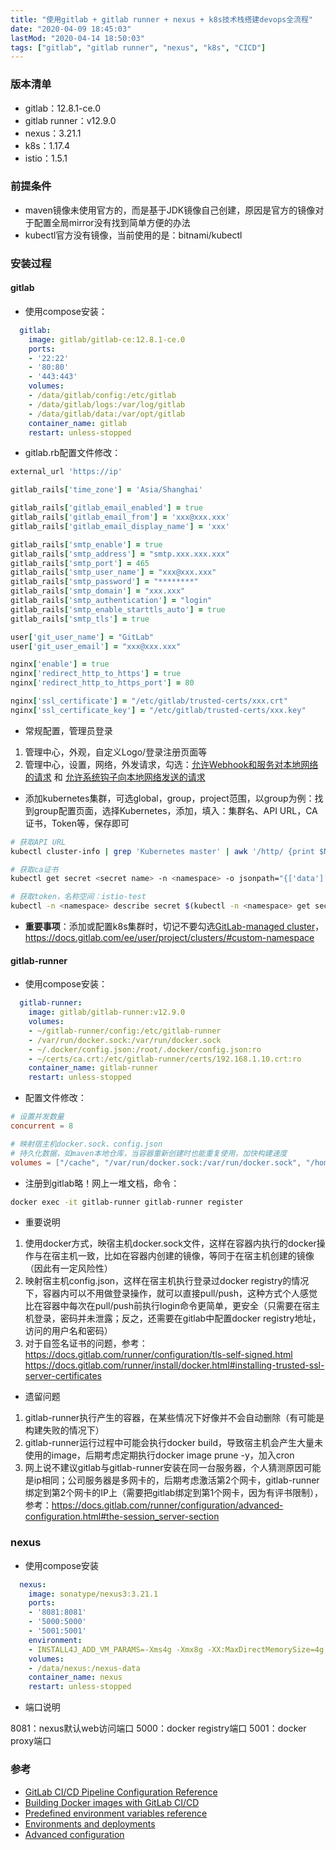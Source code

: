 ```yaml
---
title: "使用gitlab + gitlab runner + nexus + k8s技术栈搭建devops全流程"
date: "2020-04-09 18:45:03"
lastMod: "2020-04-14 18:50:03"
tags: ["gitlab", "gitlab runner", "nexus", "k8s", "CICD"]
---
```


### 版本清单

- gitlab：12.8.1-ce.0
- gitlab runner：v12.9.0
- nexus：3.21.1
- k8s：1.17.4
- istio：1.5.1

### 前提条件

- maven镜像未使用官方的，而是基于JDK镜像自己创建，原因是官方的镜像对于配置全局mirror没有找到简单方便的办法
- kubectl官方没有镜像，当前使用的是：bitnami/kubectl

### 安装过程

#### gitlab

- 使用compose安装：

```yml
  gitlab:
    image: gitlab/gitlab-ce:12.8.1-ce.0
    ports:
    - '22:22'
    - '80:80'
    - '443:443'
    volumes:
    - /data/gitlab/config:/etc/gitlab
    - /data/gitlab/logs:/var/log/gitlab
    - /data/gitlab/data:/var/opt/gitlab
    container_name: gitlab
    restart: unless-stopped
```

- gitlab.rb配置文件修改：

```ruby
external_url 'https://ip'

gitlab_rails['time_zone'] = 'Asia/Shanghai'

gitlab_rails['gitlab_email_enabled'] = true
gitlab_rails['gitlab_email_from'] = 'xxx@xxx.xxx'
gitlab_rails['gitlab_email_display_name'] = 'xxx'

gitlab_rails['smtp_enable'] = true
gitlab_rails['smtp_address'] = "smtp.xxx.xxx.xxx"
gitlab_rails['smtp_port'] = 465
gitlab_rails['smtp_user_name'] = "xxx@xxx.xxx"
gitlab_rails['smtp_password'] = "********"
gitlab_rails['smtp_domain'] = "xxx.xxx"
gitlab_rails['smtp_authentication'] = "login"
gitlab_rails['smtp_enable_starttls_auto'] = true
gitlab_rails['smtp_tls'] = true

user['git_user_name'] = "GitLab"
user['git_user_email'] = "xxx@xxx.xxx"

nginx['enable'] = true
nginx['redirect_http_to_https'] = true
nginx['redirect_http_to_https_port'] = 80

nginx['ssl_certificate'] = "/etc/gitlab/trusted-certs/xxx.crt"
nginx['ssl_certificate_key'] = "/etc/gitlab/trusted-certs/xxx.key"
```

- 常规配置，管理员登录

1. 管理中心，外观，自定义Logo/登录注册页面等
2. 管理中心，设置，网络，外发请求，勾选：<u>允许Webhook和服务对本地网络的请求</u> 和 <u>允许系统钩子向本地网络发送的请求</u>

- 添加kubernetes集群，可选global，group，project范围，以group为例：找到group配置页面，选择Kubernetes，添加，填入：集群名、API URL，CA证书，Token等，保存即可

```bash
# 获取API URL
kubectl cluster-info | grep 'Kubernetes master' | awk '/http/ {print $NF}'

# 获取ca证书
kubectl get secret <secret name> -n <namespace> -o jsonpath="{['data']['ca\.crt']}" | base64 --decode > ca.pem

# 获取token，名称空间：istio-test
kubectl -n <namespace> describe secret $(kubectl -n <namespace> get secret | grep gitlab-service-account | awk '{print $1}')
```

- **重要事项**：添加或配置k8s集群时，切记不要勾选<u>GitLab-managed cluster</u>，https://docs.gitlab.com/ee/user/project/clusters/#custom-namespace

#### gitlab-runner

- 使用compose安装：

```yaml
  gitlab-runner:
    image: gitlab/gitlab-runner:v12.9.0
    volumes:
    - ~/gitlab-runner/config:/etc/gitlab-runner
    - /var/run/docker.sock:/var/run/docker.sock
    - ~/.docker/config.json:/root/.docker/config.json:ro
    - ~/certs/ca.crt:/etc/gitlab-runner/certs/192.168.1.10.crt:ro
    container_name: gitlab-runner
    restart: unless-stopped
```

- 配置文件修改：

```toml
# 设置并发数量
concurrent = 8

# 映射宿主机docker.sock、config.json
# 持久化数据，如maven本地仓库，当容器重新创建时也能重复使用，加快构建速度
volumes = ["/cache", "/var/run/docker.sock:/var/run/docker.sock", "/home/cem/.docker/config.json:/root/.docker/config.json", "/home/cem/.m2:/root/.m2"]
```

- 注册到gitlab略！网上一堆文档，命令：

```bash
docker exec -it gitlab-runner gitlab-runner register
```

- 重要说明

1. 使用docker方式，映宿主机docker.sock文件，这样在容器内执行的docker操作与在宿主机一致，比如在容器内创建的镜像，等同于在宿主机创建的镜像（因此有一定风险性）
2. 映射宿主机config.json，这样在宿主机执行登录过docker registry的情况下，容器内可以不用做登录操作，就可以直接pull/push，这种方式个人感觉比在容器中每次在pull/push前执行login命令更简单，更安全（只需要在宿主机登录，密码并未泄露；反之，还需要在gitlab中配置docker registry地址，访问的用户名和密码）
3. 对于自签名证书的问题，参考：
   https://docs.gitlab.com/runner/configuration/tls-self-signed.html
   https://docs.gitlab.com/runner/install/docker.html#installing-trusted-ssl-server-certificates

- 遗留问题

1. gitlab-runner执行产生的容器，在某些情况下好像并不会自动删除（有可能是构建失败的情况下）
2. gitlab-runner运行过程中可能会执行docker build，导致宿主机会产生大量未使用的image，后期考虑定期执行docker image prune -y，加入cron
3. 网上说不建议gitlab与gitlab-runner安装在同一台服务器，个人猜测原因可能是ip相同；公司服务器是多网卡的，后期考虑激活第2个网卡，gitlab-runner绑定到第2个网卡的IP上（需要把gitlab绑定到第1个网卡，因为有评书限制），参考：https://docs.gitlab.com/runner/configuration/advanced-configuration.html#the-session_server-section

### nexus

- 使用compose安装

```yaml
  nexus:
    image: sonatype/nexus3:3.21.1
    ports:
    - '8081:8081'
    - '5000:5000'
    - '5001:5001'
    environment:
    - INSTALL4J_ADD_VM_PARAMS=-Xms4g -Xmx8g -XX:MaxDirectMemorySize=4g
    volumes:
    - /data/nexus:/nexus-data
    container_name: nexus
    restart: unless-stopped
```

- 端口说明

8081：nexus默认web访问端口
5000：docker registry端口
5001：docker proxy端口

### 参考

- [GitLab CI/CD Pipeline Configuration Reference](https://docs.gitlab.com/ee/ci/yaml/README.html)
- [Building Docker images with GitLab CI/CD](https://docs.gitlab.com/ee/ci/docker/using_docker_build.html)
- [Predefined environment variables reference](https://docs.gitlab.com/ce/ci/variables/predefined_variables.html)
- [Environments and deployments](https://docs.gitlab.com/ee/ci/environments.html)
- [Advanced configuration](https://docs.gitlab.com/runner/configuration/advanced-configuration.html)



